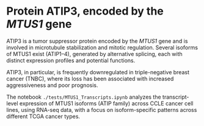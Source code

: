 # Protein ATIP3, encoded by the *MTUS1* gene

ATIP3 is a tumor suppressor protein encoded by the *MTUS1* gene and is involved in microtubule stabilization and mitotic regulation. Several isoforms of MTUS1 exist (ATIP1–4), generated by alternative splicing, each with distinct expression profiles and potential functions.

ATIP3, in particular, is frequently downregulated in triple-negative breast cancer (TNBC), where its loss has been associated with increased aggressiveness and poor prognosis.

The notebook `./tests/MTUS1_Transcripts.ipynb` analyzes the transcript-level expression of MTUS1 isoforms (ATIP family) across CCLE cancer cell lines, using RNA-seq data, with a focus on isoform-specific patterns across different TCGA cancer types.

